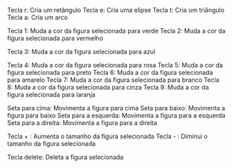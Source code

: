 Tecla r: Cria um retângulo
Tecla e: Cria uma elipse
Tecla t: Cria um triângulo
Tecla a: Cria um arco

Tecla 1: Muda a cor da figura selecionada para verde
Tecla 2: Muda a cor da figura selecionada para vermelho

Tecla 3: Muda a cor da figura selecionada para azul

Tecla 4: Muda a cor da figura selecionada para rosa
Tecla 5: Muda a cor da figura selecionada para preto
Tecla 6: Muda a cor da figura selecionada para amarelo
Tecla 7: Muda a cor da figura selecionada para branco
Tecla 8: Muda a cor da figura selecionada para cinza
Tecla 9: Muda a cor da figura selecionada para laranja

Seta para cima: Movimenta a figura para cima
Seta para baixo: Movimenta a figura para baixo
Seta para a esquerda: Movimenta a figura para a esquerda
Seta para a direita: Movimenta a figura para a direita

Tecla + : Aumenta o tamanho da figura selecionada
Tecla - : Diminui o tamanho da figura selecionada

Tecla delete: Deleta a figura selecionada
